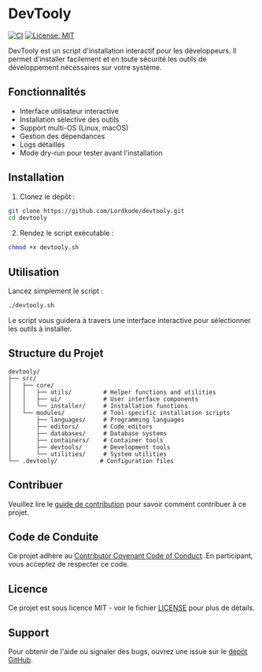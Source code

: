 # DevTooly

[![CI](https://github.com/Lordkode/devtooly/workflows/CI/badge.svg)](https://github.com/Lordkode/devtooly/actions)
[![License: MIT](https://img.shields.io/badge/License-MIT-yellow.svg)](https://opensource.org/licenses/MIT)

DevTooly est un script d'installation interactif pour les développeurs. Il permet d'installer facilement et en toute sécurité les outils de développement nécessaires sur votre système.

## Fonctionnalités

- Interface utilisateur interactive
- Installation sélective des outils
- Support multi-OS (Linux, macOS)
- Gestion des dépendances
- Logs détaillés
- Mode dry-run pour tester avant l'installation

## Installation

1. Clonez le dépôt :
```bash
git clone https://github.com/Lordkode/devtooly.git
cd devtooly
```

2. Rendez le script exécutable :
```bash
chmod +x devtooly.sh
```

## Utilisation

Lancez simplement le script :
```bash
./devtooly.sh
```

Le script vous guidera à travers une interface interactive pour sélectionner les outils à installer.

## Structure du Projet

```
devtooly/
├── src/
│   ├── core/
│   │   ├── utils/         # Helper functions and utilities
│   │   ├── ui/            # User interface components
│   │   └── installer/     # Installation functions
│   └── modules/           # Tool-specific installation scripts
│       ├── languages/     # Programming languages
│       ├── editors/       # Code editors
│       ├── databases/     # Database systems
│       ├── containers/    # Container tools
│       ├── devtools/      # Development tools
│       └── utilities/     # System utilities
└── .devtooly/            # Configuration files
```

## Contribuer

Veuillez lire le [guide de contribution](CONTRIBUTING.md) pour savoir comment contribuer à ce projet.

## Code de Conduite

Ce projet adhère au [Contributor Covenant Code of Conduct](CODE_OF_CONDUCT.md). En participant, vous acceptez de respecter ce code.

## Licence

Ce projet est sous licence MIT - voir le fichier [LICENSE](LICENSE) pour plus de détails.

## Support

Pour obtenir de l'aide ou signaler des bugs, ouvrez une issue sur le [dépôt GitHub](https://github.com/Lordkode/devtooly/issues).
